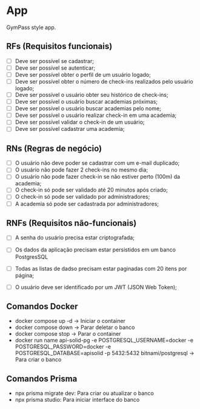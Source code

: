 # App

GymPass style app.

## RFs (Requisitos funcionais)

- [ ] Deve ser possível se cadastrar;
- [ ] Deve ser possível se autenticar;
- [ ] Deve ser possível obter o perfil de um usuário logado;
- [ ] Deve ser possível obter o número de check-ins realizados pelo usuário logado;
- [ ] Deve ser possível o usuário obter seu histórico de check-ins;
- [ ] Deve ser possível o usuário buscar academias próximas;
- [ ] Deve ser possível o usuário buscar academias pelo nome;
- [ ] Deve ser possível o usuário realizar check-in em uma academia;
- [ ] Deve ser possível validar o check-in de um usuário;
- [ ] Deve ser possível cadastrar uma academia;

## RNs (Regras de negócio)

- [ ] O usuário não deve poder se cadastrar com um e-mail duplicado;
- [ ] O usuário não pode fazer 2 check-ins no mesmo dia;
- [ ] O usuário não pode fazer check-in se não estiver perto (100m) da academia;
- [ ] O check-in só pode ser validado até 20 minutos após criado;
- [ ] O check-in só pode ser validado por administradores;
- [ ] A academia só pode ser cadastrada por administradores;

## RNFs (Requisitos não-funcionais)

- [ ] A senha do usuário precisa estar criptografada;
- [ ] Os dados da aplicação precisam estar persistidos em um banco PostgresSQL
- [ ] Todas as listas de dadso precisam estar paginadas com 20 itens por página;
- [ ] O usuário deve ser identificado por um JWT (JSON Web Token);




## Comandos Docker

- docker compose up -d -> Iniciar o container
- docker compose down -> Parar deletar o banco
- docker compose stop -> Parar o container
- docker run name api-solid-pg -e POSTGRESQL_USERNAME=docker -e POSTGRESQL_PASSWORD=docker -e POSTGRESQL_DATABASE=apisolid -p 5432:5432 bitnami/postgresql -> Para criar o banco


## Comandos Prisma

- npx prisma migrate dev: Para criar ou atualizar o banco
- npx prisma studio: Para iniciar interface do banco
